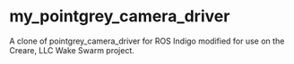 # my_pointgrey_camera_driver
A clone of pointgrey_camera_driver for ROS Indigo modified for use on the Creare, LLC Wake Swarm project.
